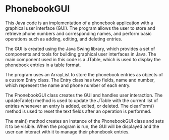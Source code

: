 # PhonebookGUI
This Java code is an implementation of a phonebook application with a graphical user interface (GUI). The program allows the user to store and retrieve phone numbers and corresponding names, and perform basic operations such as adding, editing, and deleting entries. 

The GUI is created using the Java Swing library, which provides a set of components and tools for building graphical user interfaces in Java. The main component used in this code is a JTable, which is used to display the phonebook entries in a table format. 

The program uses an ArrayList to store the phonebook entries as objects of a custom Entry class. The Entry class has two fields, name and number, which represent the name and phone number of each entry. 

The PhonebookGUI class creates the GUI and handles user interaction. The updateTable() method is used to update the JTable with the current list of entries whenever an entry is added, edited, or deleted. The clearForm() method is used to reset the text fields after an operation is performed. 

The main() method creates an instance of the PhonebookGUI class and sets it to be visible. When the program is run, the GUI will be displayed and the user can interact with it to manage their phonebook entries. 
